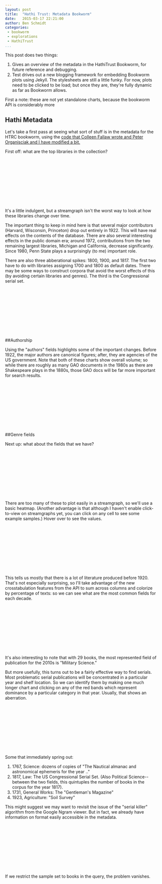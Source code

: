 ```yaml
---
layout: post
title:  "Hathi Trust: Metadata Bookworm"
date:   2015-03-17 22:21:00
author: Ben Schmidt
categories: 
 - bookworm
 - explorations
 - HathiTrust
...
```


This post does two things:

1. Gives an overview of the metadata in the HathiTrust Bookworm, for future reference and debugging.
2. Test drives out a new blogging framework for embedding Bookworm plots using Jekyll. The stylesheets are still a little funky. For now, plots need to be clicked to be load; but once they are, they're fully dynamic as far as Bookworm allows.

<!--more-->

First a note: these are not yet standalone charts, because the bookworm API is considerably more 

<script>
//The juice for that is here--a global function that given the id of an svg, blows it up to an appropriate size, sets some listeners for click events, and pulls in the data on click.
bookwormArea = function(id,query,width,height) {
	width = width || 900
	height = height || 500
	var parent = d3.select("#"+ id).style("width",width).style("height",height).style("background","white")//.style("background-opacity",.1)
	parent.append("text").attr("transform","translate(25," + height/2 + ")").text("click to load plot").style("opacity",1).style("font-size","96").style("font-color","red");
	var strung = JSON.stringify(query).match(/.{1,80}/g);
	strung.forEach(function(d,i) {
		parent.append("text").text(d).attr("y",35 + 14*(i+1)).style("font-family","monospace")
	})
	parent.on("click",function() {
	parent.on("click","").style("background","").style("opacity",1).selectAll("text").remove()
	var worm = new Bookworm(query);
	worm.silent=true
	worm(parent)
})
}
</script>

## Hathi Metadata



Let's take a first pass at seeing what sort of stuff is in the metadata for the HTRC bookworm, using the [code that Colleen Fallaw wrote and Peter Organisciak and I have modified a bit.]()

First off: what are the top libraries in the collection? 

<svg id="ex1">
</svg>
<script>
bookwormArea("ex1",{ "database": "catalogworm", "plotType": "barchart", "method":"return_json", "words_collation": "Case_Sensitive", "search_limits": { }, "aesthetic": { "x" : "TextCount","y":"htsource" } })
</script>

It's a little indulgent, but a streamgraph isn't the worst way to look at how these libraries change over time.

The important thing to keep in mind here is that several major contributors (Harvard, Wisconsin, Princeton) drop out entirely in 1922. This will have real effects on the contents of the database. There are also several interesting effects in the public domain era; around 1972, contributions from the two remaining largest libraries, Michigan and California, decrease significantly. Since 1980, Penn State plays a surprisingly (to me) important role.

There are also three abberational spikes: 1800, 1900, and 1817. The first two have to do with libraries assigning 1700 and 1800 as default dates. There may be some ways to construct corpora that avoid the worst effects of this (by avoiding certain libraries and genres). The third is the Congressional serial set.

<svg id="streamLibraries">
</svg>
<script>
bookwormArea("streamLibraries", { "database": "catalogworm", "plotType": "streamgraph", "method":"return_json", "words_collation": "Case_Sensitive", "search_limits": { "decade":{"$gte":1750}}, "aesthetic": { "x" : "date_year","y":"TextCount","fill":"htsource" } })
</script>

##Authorship

Using the "authors" fields highlights some of the important changes. Before 1922, the major authors are canonical figures; after, they are agencies of the US government. Note that both of these charts show overall volume; so while there are roughly as many GAO documents in the 1980s as there are Shakespeare plays in the 1880s, those GAO docs will be far more important for search results. 

<svg id="streamAuthors">
</svg>
<script>
bookwormArea("streamAuthors", { "database": "catalogworm", "plotType": "streamgraph", "method":"return_json", "words_collation": "Case_Sensitive", "search_limits": { "mainauthor__id":{"$lte":15,"$gte":2},"decade":{"$gte":1750}}, "aesthetic": { "x" : "decade","y":"TextCount","fill":"mainauthor" } })
</script>


##Genre fields

Next up: what about the fields that we have?

<svg id="fields">
</svg>
<script>
bookwormArea("fields",{ "database": "catalogworm", "plotType": "barchart", "method":"return_json", "words_collation": "Case_Sensitive", "search_limits": { }, "aesthetic": { "x" : "TextCount","y":"lc_classes" }})
</script>

There are too many of these to plot easily in a streamgraph, so we'll use a basic heatmap. (Another advantage is that although I haven't enable click-to-view on streamgraphs yet, you can click on any cell to see some example samples.) Hover over to see the values.

<svg id="fieldmap">
</svg>
<script>
bookwormArea("fieldmap",{ "database": "catalogworm", "plotType": "heatmap", "method":"return_json", "words_collation": "Case_Sensitive", "search_limits": { "decade":{"$gte":1700}, "lc_classes__id":{"$gte":2}}, "aesthetic": { "x":"decade","color" : "TextCount","y":"lc_classes" }})
</script>

This tells us mostly that there is a lot of literature produced before 1920. That's not especially surprising, so I'll take advantage of the new crosstabulation features from the API to sum across columns and colorize by percentage of texts: so we can see what are the most common fields for each decade.

<svg id="fieldmap2">
</svg>
<script>
bookwormArea("fieldmap2",{ "database": "catalogworm", "plotType": "heatmap", "method":"return_json", "words_collation": "Case_Sensitive", "search_limits": { "decade":{"$gte":1700}, "lc_classes__id":{"$gte":2}}, "aesthetic": { "x":"decade","color" : "TextPercent","y":"*lc_classes" }},900,500)
</script>

It's also interesting to note that with 29 books, the most represented field of publication for the 2010s is "Military Science." 


But more usefully, this turns out to be a fairly effective way to find serials. Most problematic serial publications will be concentrated in a particular year and shelf location. So we can identify them by making one much longer chart and clicking on any of the red bands which represent dominance by a particular category in that year. Usually, that shows an aberration.

<svg id="fieldmap3">
</svg>
<script>
bookwormArea("fieldmap3",{ "database": "catalogworm", "plotType": "heatmap", "method":"return_json", "words_collation": "Case_Sensitive", "search_limits": { "decade":{"$gte":1700}, "lc_classes__id":{"$gte":2}}, "aesthetic": { "x":"date_year","color" : "TextPercent","y":"*lc_classes" }},2400,500)
</script>


Some that immediately spring out:

1. 1767, Science: dozens of copies of "The Nautical almanac and astronomical ephemeris for the year .."
2. 1817, Law: The US Congressional Serial Set. (Also Political Science--between the two fields, this quintuples the number of books in the corpus for the year 1817).
3. 1731, General Works: The "Gentleman's Magazine"
4. 1923, Agriculture: "Soil Survey"

This might suggest we may want to revisit the issue of the "serial killer" algorithm from the Google Ngram viewer. But in fact, we already have information on format easily accessible in the metadata.

<svg id="formats">
</svg>
<script>
bookwormArea("formats",{ "database": "catalogworm", "plotType": "heatmap", "method":"return_json", "words_collation": "Case_Sensitive", "search_limits": { "decade":{"$gte":1700}, "lc_classes__id":{"$gte":2}}, "aesthetic": { "x":"date_year","color" : "TextPercent","y":"*format" }},1400,500)
</script>

If we restrict the sample set to books in the query, the problem vanishes.

<svg id="fieldmap4">
</svg>
<script>
bookwormArea("fieldmap4",{ "database": "catalogworm", "plotType": "heatmap", "method":"return_json", "words_collation": "Case_Sensitive", "search_limits": {"format":"book", "decade":{"$gte":1700,"$lte":2009}, "lc_classes__id":{"$gte":2}}, "aesthetic": { "x":"date_year","color" : "TextPercent","y":"*lc_classes" }},2400,500)
</script>
